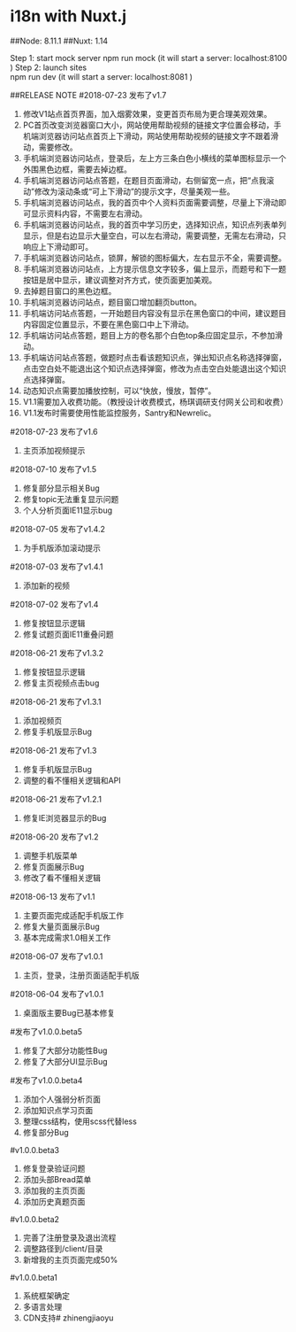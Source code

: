 # i18n with Nuxt.j

##Node: 8.11.1
##Nuxt: 1.14

 Step 1: start mock server
    npm run mock
    (it will start a server: localhost:8100 )
 Step 2: launch sites  
    npm run dev
    (it will start a server: localhost:8081 )
    
##RELEASE NOTE
 #2018-07-23 发布了v1.7
  1. 修改V1站点首页界面，加入烟雾效果，变更首页布局为更合理美观效果。
  2. PC首页改变浏览器窗口大小，网站使用帮助视频的链接文字位置会移动，手机端浏览器访问站点首页上下滑动，网站使用帮助视频的链接文字不跟着滑动，需要修改。
  3. 手机端浏览器访问站点，登录后，左上方三条白色小横线的菜单图标显示一个外围黑色边框，需要去掉边框。
  4. 手机端浏览器访问站点答题，在题目页面滑动，右侧留宽一点，把“点我滚动”修改为滚动条或“可上下滑动”的提示文字，尽量美观一些。
  5. 手机端浏览器访问站点，我的首页中个人资料页面需要调整，尽量上下滑动即可显示资料内容，不需要左右滑动。
  6. 手机端浏览器访问站点，我的首页中学习历史，选择知识点，知识点列表单列显示，但是右边显示大量空白，可以左右滑动，需要调整，无需左右滑动，只响应上下滑动即可。
  7. 手机端浏览器访问站点，锁屏，解锁的图标偏大，左右显示不全，需要调整。
  8. 手机端浏览器访问站点，上方提示信息文字较多，偏上显示，而题号和下一题按钮是居中显示，建议调整对齐方式，使页面更加美观。
  9. 去掉题目窗口的黑色边框。
  10. 手机端浏览器访问站点，题目窗口增加翻页button。
  11. 手机端访问站点答题，一开始题目内容没有显示在黑色窗口的中间，建议题目内容固定位置显示，不要在黑色窗口中上下滑动。
  12. 手机端访问站点答题，题目上方的卷名那个白色top条应固定显示，不参加滑动。
  13. 手机端访问站点答题，做题时点击看该题知识点，弹出知识点名称选择弹窗，点击空白处不能退出这个知识点选择弹窗，修改为点击空白处能退出这个知识点选择弹窗。
  14. 动态知识点需要加播放控制，可以“快放，慢放，暂停”。
  15. V1.1需要加入收费功能。（教授设计收费模式，杨琪调研支付网关公司和收费）
  16. V1.1发布时需要使用性能监控服务，Santry和Newrelic。

 #2018-07-23 发布了v1.6
  1. 主页添加视频提示
  
 #2018-07-10 发布了v1.5
  1. 修复部分显示相关Bug
  2. 修复topic无法重复显示问题
  3. 个人分析页面IE11显示bug
  
 #2018-07-05 发布了v1.4.2
  1. 为手机版添加滚动提示
  
 #2018-07-03 发布了v1.4.1
  1. 添加新的视频
  
 #2018-07-02 发布了v1.4
  1. 修复按钮显示逻辑
  2. 修复试题页面IE11重叠问题
  
 #2018-06-21 发布了v1.3.2
  1. 修复按钮显示逻辑
  2. 修复主页视频点击bug
  
 #2018-06-21 发布了v1.3.1
  1. 添加视频页
  2. 修复手机版显示Bug
  
 #2018-06-21 发布了v1.3
  1. 修复手机版显示Bug
  2. 调整的看不懂相关逻辑和API
  
 #2018-06-21 发布了v1.2.1
  1. 修复IE浏览器显示的Bug
  
 #2018-06-20 发布了v1.2
  1. 调整手机版菜单
  2. 修复页面展示Bug
  3. 修改了看不懂相关逻辑
   
 #2018-06-13 发布了v1.1
  1. 主要页面完成适配手机版工作
  2. 修复大量页面展示Bug
  3. 基本完成需求1.0相关工作
    
 #2018-06-07 发布了v1.0.1
  1. 主页，登录，注册页面适配手机版
   
 #2018-06-04 发布了v1.0.1
  1. 桌面版主要Bug已基本修复
   
 #发布了v1.0.0.beta5
  1. 修复了大部分功能性Bug
  2. 修复了大部分UI显示Bug
   
 #发布了v1.0.0.beta4
  1. 添加个人强弱分析页面
  2. 添加知识点学习页面
  3. 整理css结构，使用scss代替less
  4. 修复部分Bug
 
 #v1.0.0.beta3
  1. 修复登录验证问题
  2. 添加头部Bread菜单
  3. 添加我的主页页面
  4. 添加历史真题页面
  
 #v1.0.0.beta2
 1. 完善了注册登录及退出流程
 2. 调整路径到/client/目录
 3. 新增我的主页页面完成50%
 
 #v1.0.0.beta1
  1. 系统框架确定
  2. 多语言处理
  3. CDN支持# zhinengjiaoyu
